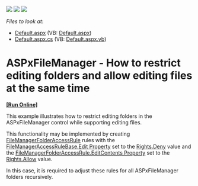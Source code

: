 <!-- default badges list -->
![](https://img.shields.io/endpoint?url=https://codecentral.devexpress.com/api/v1/VersionRange/128554555/13.1.5%2B)
[![](https://img.shields.io/badge/Open_in_DevExpress_Support_Center-FF7200?style=flat-square&logo=DevExpress&logoColor=white)](https://supportcenter.devexpress.com/ticket/details/E4838)
[![](https://img.shields.io/badge/📖_How_to_use_DevExpress_Examples-e9f6fc?style=flat-square)](https://docs.devexpress.com/GeneralInformation/403183)
<!-- default badges end -->
<!-- default file list -->
*Files to look at*:

* [Default.aspx](./CS/FileManager/Default.aspx) (VB: [Default.aspx](./VB/FileManager/Default.aspx))
* [Default.aspx.cs](./CS/FileManager/Default.aspx.cs) (VB: [Default.aspx.vb](./VB/FileManager/Default.aspx.vb))
<!-- default file list end -->
# ASPxFileManager - How to restrict editing folders and allow editing files at the same time
<!-- run online -->
**[[Run Online]](https://codecentral.devexpress.com/e4838/)**
<!-- run online end -->


<p>This example illustrates how to restrict editing folders in the ASPxFileManager control while supporting editing files.</p><p>This functionality may be implemented by creating <a href="http://documentation.devexpress.com/#AspNet/clsDevExpressWebASPxFileManagerFileManagerFolderAccessRuletopic"><u>FileManagerFolderAccessRule</u></a> rules with the <a href="http://documentation.devexpress.com/#AspNet/DevExpressWebASPxFileManagerFileManagerAccessRuleBase_Edittopic"><u>FileManagerAccessRuleBase.Edit Property</u></a> set to the <a href="http://documentation.devexpress.com/#AspNet/DevExpressWebASPxFileManagerRightsEnumtopic"><u>Rights.Deny</u></a> value and the <a href="http://documentation.devexpress.com/#AspNet/DevExpressWebASPxFileManagerFileManagerFolderAccessRule_EditContentstopic"><u>FileManagerFolderAccessRule.EditContents Property</u></a> set to the <a href="http://documentation.devexpress.com/#AspNet/DevExpressWebASPxFileManagerRightsEnumtopic"><u>Rights.Allow</u></a> value.</p><p>In this case, it is required to adjust these rules for all ASPxFileManager folders recursively.</p>

<br/>


